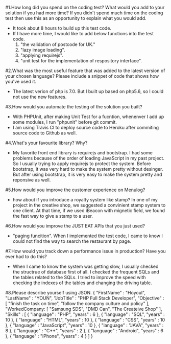 #1.How long did you spend on the coding test? What would you add to your solution if you had more time? If you didn't spend much time on the coding test then use this as an opportunity to explain what you would add.
 - It took about 8 hours to build up this test code.
 - If I have more time, I would like to add below functions into the test code. 
   1. "the validation of postcode for UK."
   2. "lazy image loading".
   3. "applying requirejs".
   4. "unit test for the implementation of respository interface".

#2.What was the most useful feature that was added to the latest version of your chosen language? Please include a snippet of code that shows how you've used it.
 - The latest verion of php is 7.0. But I built up based on php5.6, so I could not use the new features.

#3.How would you automate the testing of the solution you built?
 - With PHPUnit, after making Unit Test for a fucntion, whenenver I add up some modules, I run "phpunit" before git commit.
 - I am using Travis CI to deploy source code to Heroku after commiting source code to Github as well.

#4.What's your favourite library? Why?
 - My favorite front end library is requirejs and bootstrap.
   I had some problems because of the order of loading JavaScript in my past project. So I usually trying to apply requirejs to protect the system.
   Before bootstrap, it was very hard to make the system pretty without desinger. But after using bootstrap, it is very easy to make the system pretty and   reponsive as well.

#5.How would you improve the customer experience on Menulog?
 - how about if you introduce a royalty system like stamp?
   In one of my project in the creative shop, we suggested a convinient stamp system to one client. At that time, if we used iBeacon with mignetic field, we found the fast way to give a stamp to a user.

#6.How would you improve the JUST EAT APIs that you just used?
 - "paging funcition". 
   When I implemented the test code, I came to know I could not find the way to search the restaurant by page.
  
#7.How would you track down a performance issue in production? Have you ever had to do this?
 - When I came to know the system was getting slow, I usually checked the structrue of database first of all. I checked the frequent SQLs and the tables related to the SQLs.  I tried to improve the speed with checking the indexes of the tables and changing the driving table. 

#8.Please describe yourself using JSON.
{
    "FirstName" : "Hoyoul",
    "LastName" : "YOUN",
    "JobTitle" : "PHP Full Stack Developer",
    "Objective" : [
        "finish the task on time",
        "follow the company culture and policy"
    ],
    "WorkedCompany: [
        "Samsung SDS",
        "DMD Can",
        "The Createive Shop"
    ],
    "Skills" : [
        { 
           "language" : "PHP", 
           "years" : 6
        },
        { 
           "language" : "SQL", 
           "years" : 10 
        },
        { 
            "language" : "HTML", 
            "years" : 10 
        },
        { 
            "language" : "CSS", 
            "years" : 10 
        },
        { 
            "language" : "JavaScript", 
            "years" : 10 
        },
        { 
            "language" : "JAVA", 
            "years" : 8
        },
        { 
            "language" : "C++", 
            "years" : 2
        },
        { 
            "language" : "Android", 
            "years" : 6
        },
        { 
            "language" : "iPhone", 
           "years" : 4
        }
    ]
}
